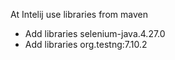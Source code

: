 At Intelij use libraries from maven 
- Add libraries selenium-java.4.27.0
- Add libraries org.testng:7.10.2
